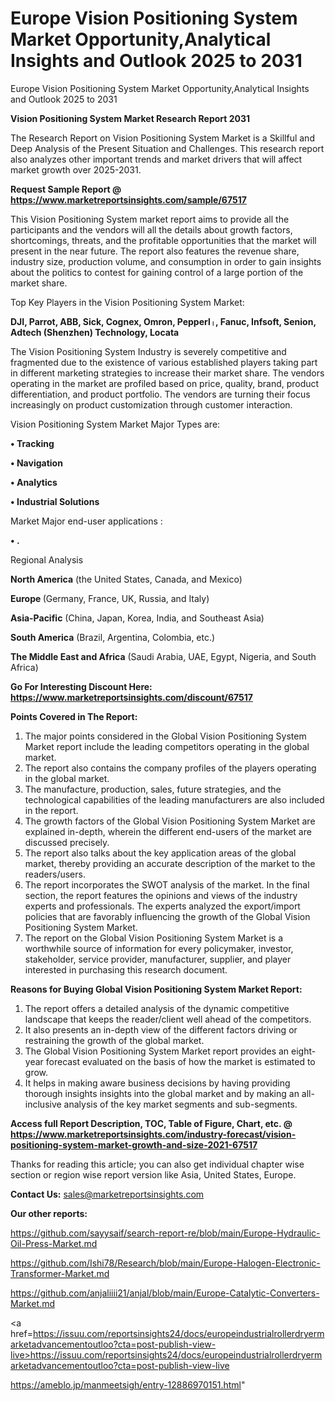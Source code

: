 # Europe Vision Positioning System Market Opportunity,Analytical Insights and Outlook 2025 to 2031
Europe Vision Positioning System Market Opportunity,Analytical Insights and Outlook 2025 to 2031

<strong>Vision Positioning System Market Research Report 2031</strong>

The Research Report on Vision Positioning System Market is a Skillful and Deep Analysis of the Present Situation and Challenges. This research report also analyzes other important trends and market drivers that will affect market growth over 2025-2031.

<strong>Request Sample Report @ <a href=https://www.marketreportsinsights.com/sample/67517>https://www.marketreportsinsights.com/sample/67517</a></strong>

This Vision Positioning System market report aims to provide all the participants and the vendors will all the details about growth factors, shortcomings, threats, and the profitable opportunities that the market will present in the near future. The report also features the revenue share, industry size, production volume, and consumption in order to gain insights about the politics to contest for gaining control of a large portion of the market share.

Top Key Players in the Vision Positioning System Market:

<strong>DJI, Parrot, ABB, Sick, Cognex, Omron, Pepperlᛧ, Fanuc, Infsoft, Senion, Adtech (Shenzhen) Technology, Locata</strong>

The Vision Positioning System Industry is severely competitive and fragmented due to the existence of various established players taking part in different marketing strategies to increase their market share. The vendors operating in the market are profiled based on price, quality, brand, product differentiation, and product portfolio. The vendors are turning their focus increasingly on product customization through customer interaction.

Vision Positioning System Market Major Types are:

<strong>• Tracking

• Navigation

• Analytics

• Industrial Solutions</strong>

Market Major end-user applications :

<strong>• .</strong>

Regional Analysis

</u><strong><b>North America</b></strong> (the United States, Canada, and Mexico)

<strong><b>Europe </b></strong>(Germany, France, UK, Russia, and Italy)

<strong><b>Asia-Pacific</b></strong> (China, Japan, Korea, India, and Southeast Asia)

<strong><b>South America</b></strong> (Brazil, Argentina, Colombia, etc.)

<strong><b>The Middle East and Africa</b></strong> (Saudi Arabia, UAE, Egypt, Nigeria, and South Africa)

<strong>Go For Interesting Discount Here: <a href=https://www.marketreportsinsights.com/discount/67517>https://www.marketreportsinsights.com/discount/67517</a></strong>

<strong>Points Covered in The Report:</strong>
<ol>
  <li>The major points considered in the Global Vision Positioning System Market report include the leading competitors operating in the global market.</li>
  <li>The report also contains the company profiles of the players operating in the global market.</li>
  <li>The manufacture, production, sales, future strategies, and the technological capabilities of the leading manufacturers are also included in the report.</li>
  <li>The growth factors of the Global Vision Positioning System Market are explained in-depth, wherein the different end-users of the market are discussed precisely.</li>
  <li>The report also talks about the key application areas of the global market, thereby providing an accurate description of the market to the readers/users.</li>
  <li>The report incorporates the SWOT analysis of the market. In the final section, the report features the opinions and views of the industry experts and professionals. The experts analyzed the export/import policies that are favorably influencing the growth of the Global Vision Positioning System Market.</li>
  <li>The report on the Global Vision Positioning System Market is a worthwhile source of information for every policymaker, investor, stakeholder, service provider, manufacturer, supplier, and player interested in purchasing this research document.</li>
</ol>
<strong>Reasons for Buying Global Vision Positioning System Market Report:</strong>

<ol>
  <li>The report offers a detailed analysis of the dynamic competitive landscape that keeps the reader/client well ahead of the competitors.</li>
  <li>It also presents an in-depth view of the different factors driving or restraining the growth of the global market.</li>
  <li>The Global Vision Positioning System Market report provides an eight-year forecast evaluated on the basis of how the market is estimated to grow.</li>
  <li>It helps in making aware business decisions by having providing thorough insights insights into the global market and by making an all-inclusive analysis of the key market segments and sub-segments.</li>
</ol>
<strong>Access full Report Description, TOC, Table of Figure, Chart, etc. @ <a href=https://www.marketreportsinsights.com/industry-forecast/vision-positioning-system-market-growth-and-size-2021-67517>https://www.marketreportsinsights.com/industry-forecast/vision-positioning-system-market-growth-and-size-2021-67517</a></strong>


Thanks for reading this article; you can also get individual chapter wise section or region wise report version like Asia, United States, Europe.

<strong>Contact Us:</strong>
sales@marketreportsinsights.com

<strong>Our other reports:</strong>

<a href=https://github.com/sayysaif/search-report-re/blob/main/Europe-Hydraulic-Oil-Press-Market.md>https://github.com/sayysaif/search-report-re/blob/main/Europe-Hydraulic-Oil-Press-Market.md</a>

<a href=https://github.com/Ishi78/Research/blob/main/Europe-Halogen-Electronic-Transformer-Market.md>https://github.com/Ishi78/Research/blob/main/Europe-Halogen-Electronic-Transformer-Market.md</a>

<a href=https://github.com/anjaliiii21/anjal/blob/main/Europe-Catalytic-Converters-Market.md>https://github.com/anjaliiii21/anjal/blob/main/Europe-Catalytic-Converters-Market.md</a>

<a href=https://issuu.com/reportsinsights24/docs/europeindustrialrollerdryermarketadvancementoutloo?cta=post-publish-view-live>https://issuu.com/reportsinsights24/docs/europeindustrialrollerdryermarketadvancementoutloo?cta=post-publish-view-live</a>

<a href=https://ameblo.jp/manmeetsigh/entry-12886970151.html>https://ameblo.jp/manmeetsigh/entry-12886970151.html</a>"
